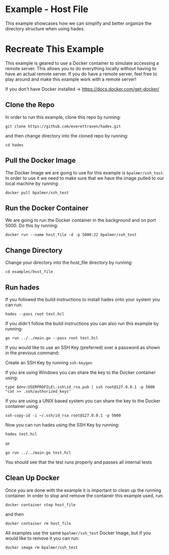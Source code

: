 # Example - Host File
This example showcases how we can simplify and better organize the directory structure when using hades.

# Recreate This Example
This example is geared to use a Docker container to simulate accessing a remote server. This allows you to do everything locally without having to have an actual remote server. If you do have a remote server, feel free to play around and make this example work with a remote server!

If you don't have Docker installed -> https://docs.docker.com/get-docker/

## Clone the Repo
In order to run this example, clone this repo by running:
```
git clone https://github.com/everettraven/hades.git
```

and then change directory into the cloned repo by running:
```
cd hades
```

## Pull the Docker Image
The Docker Image we are going to use for this example is `bpalmer/ssh_test`. In order to use it we need to make sure that we have the image pulled to our local machine by running:
```
docker pull bpalmer/ssh_test
```

## Run the Docker Container
We are going to run the Docker container in the background and on port 5000. Do this by running:
```
docker run --name host_file -d -p 5000:22 bpalmer/ssh_test
```

## Change Directory
Change your directory into the host_file directory by running:
```
cd examples/host_file
```

## Run hades
If you followed the build instructions to install hades onto your system you can run:
```
hades --pass root test.hcl
```

If you didn't follow the build instructions you can also run this example by running:
```
go run ../../main.go --pass root test.hcl
```

If you would like to use an SSH Key (preferred) over a password as shown in the previous command:

Create an SSH Key by running `ssh-keygen`

If you are using Windows you can share the key to the Docker container using:
```
type $env:USERPROFILE\.ssh\id_rsa.pub | ssh root@127.0.0.1 -p 5000 "cat >> .ssh/authorized_keys"
```

If you are using a UNIX based system you can share the key to the Docker container using:
```
ssh-copy-id -i ~/.ssh/id_rsa root@127.0.0.1 -p 5000
```

Now you can run hades using the SSH Key by running:

```
hades test.hcl
```
or
```
go run ../../main.go test.hcl
```

You should see that the test runs properly and passes all internal tests

## Clean Up Docker
Once you are done with the example it is important to clean up the running container. In order to stop and remove the container this example used, run:
```
docker container stop host_file
```

and then
```
docker container rm host_file
```

All examples use the same `bpalmer/ssh_test` Docker Image, but if you would like to remove it you can run:
```
docker image rm bpalmer/ssh_test
```